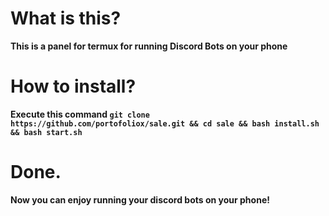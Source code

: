 # What is this?
   **This is a panel for termux for running Discord Bots on your phone**

# How to install?
   **Execute this command `git clone https://github.com/portofoliox/sale.git && cd sale && bash install.sh && bash start.sh`**

# Done.
   **Now you can enjoy running your discord bots on your phone!**